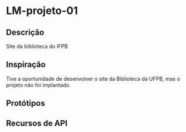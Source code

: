 # LM-projeto-01
## Descrição
Site da biblioteca do IFPB
## Inspiração
Tive a oportunidade de desenvolver o site da Biblioteca da UFPB, mas o projeto não foi implantado.
## Protótipos
## Recursos de API
